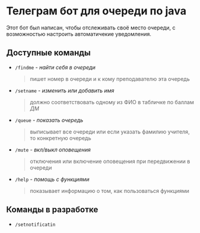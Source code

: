 # Телеграм бот для очереди по java

Этот бот был написан, чтобы отслеживать своё место очереди, с возможностью настроить 
автоматичекие уведомления.

## Доступные команды

* ``/findme`` - _найти себя в очереди_ 
  > пишет номер в очереди и к кому преподавателю эта очередь
* ``/setname`` - _изменить или добавить имя_ 
  > должно соответствовать одному из ФИО в табличке по баллам *ДМ*
* ``/queue`` - _показать очередь_ 
  > выписывает все очереди или если указать фамилию учителя, то конкретную очередь
* ``/mute`` - _вкл/выкл оповещения_
  > отключения или включение оповещения при передвижении в очереди
* ``/help`` - _помощь с функциями_
  > показывает информацию о том, как пользоваться функциями  
## Команды в разработке
* ``/setnotificatin``

